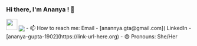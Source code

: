 ### Hi there, I'm Ananya ! 👋

<img src="https://raw.githubusercontent.com/<OWNER>/<OWNER>/master/<GIF_NAME>.gif" width="30px">

<img align="center" src="https://github-readme-stats.vercel.app/api/<top-langs>/?username=<ananya-gta>&theme=<>" />
- 📫 How to reach me:
      Email - [anannya.gta@gmail.com](
      LinkedIn - [ananya-gupta-1902](https://link-url-here.org)
- 😄 Pronouns: She/Her
<!--
- 🔭 I’m currently working on ...
- 🌱 I’m currently learning ...
- 👯 I’m looking to collaborate on ...
- 🤔 I’m looking for help with ...
- 💬 Ask me about ...

- ⚡ Fun fact: ...
-->

